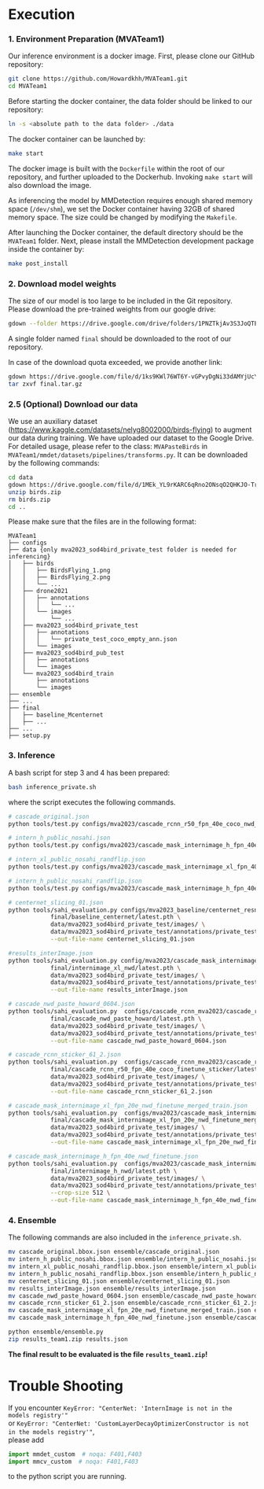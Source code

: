 # Execution
### 1. Environment Preparation (MVATeam1)

Our inference environment is a docker image. First, please clone our GitHub repository:

```bash
git clone https://github.com/Howardkhh/MVATeam1.git
cd MVATeam1
```

Before starting the docker container, the data folder should be linked to our repository:

```bash
ln -s <absolute path to the data folder> ./data
```

The docker container can be launched by:

```bash
make start
```

The docker image is built with the `Dockerfile` within the root of our repository, and further uploaded to the Dockerhub. Invoking `make start` will also download the image.

As inferencing the model by MMDetection requires enough shared memory space (`/dev/shm`), we set the Docker container having 32GB of shared memory space. The size could be changed by modifying the `Makefile`.

After launching the Docker container, the default directory should be the `MVATeam1` folder. Next, please install the MMDetection development package inside the container by:

```bash
make post_install
```

### 2. Download model weights

The size of our model is too large to be included in the Git repository. Please download the pre-trained weights from our google drive:

```bash
gdown --folder https://drive.google.com/drive/folders/1PNZTkjAv3S3JoQTEngr7aWoLVg76IOIi?usp=share_link
```

A single folder named `final` should be downloaded to the root of our repository. 

In case of the download quota exceeded, we provide another link:
```bash
gdown https://drive.google.com/file/d/1ks9KWl76WT6Y-vGPvyDgNi33dAMYjUcY/view?usp=share_link
tar zxvf final.tar.gz
```

### 2.5 (Optional) Download our data

We use an auxiliary dataset (https://www.kaggle.com/datasets/nelyg8002000/birds-flying) to augment our data during training. We have uploaded our dataset to the Google Drive. For detailed usage, please refer to the class: `MVAPasteBirds` in `MVATeam1/mmdet/datasets/pipelines/transforms.py`. It can be downloaded by the following commands:

```bash
cd data
gdown https://drive.google.com/file/d/1MEk_YL9rKARC6qRno2ONsqO2QHKJO-Tr/view?usp=share_link
unzip birds.zip
rm birds.zip
cd ..
```

Please make sure that the files are in the following format:
```
MVATeam1
├── configs
├── data {only mva2023_sod4bird_private_test folder is needed for inferencing}
│   ├── birds
│   │   ├── BirdsFlying_1.png
│   │   ├── BirdsFlying_2.png
│   │   └── ...
│   ├── drone2021
│   │   ├── annotations
│   │   │   └── ...
│   │   └── images
│   │       └── ...
│   ├── mva2023_sod4bird_private_test
│   │   ├── annotations
│   │   │   └── private_test_coco_empty_ann.json
│   │   └── images
│   ├── mva2023_sod4bird_pub_test
│   │   ├── annotations
│   │   └── images
│   └── mva2023_sod4bird_train
│       ├── annotations
│       └── images
├── ensemble
├── ...
├── final
│   ├── baseline_Mcenternet
│   ├── ...
├── ...
├── setup.py
```

### 3. Inference
A bash script for step 3 and 4 has been prepared:
```bash
bash inference_private.sh
```
where the script executes the following commands.
```bash
# cascade_original.json
python tools/test.py configs/mva2023/cascade_rcnn_r50_fpn_40e_coco_nwd_finetune.py final/cascade_rcnn_r50_fpn_40e_coco_nwd_finetune/latest.pth --format-only --eval-options jsonfile_prefix=cascade_original

# intern_h_public_nosahi.json
python tools/test.py configs/mva2023/cascade_mask_internimage_h_fpn_40e_nwd_finetune.py final/internimage_h_nwd/latest.pth --format-only --eval-options jsonfile_prefix=intern_h_public_nosahi

# intern_xl_public_nosahi_randflip.json
python tools/test.py configs/mva2023/cascade_mask_internimage_xl_fpn_40e_nwd_finetune.py final/internimage_xl_nwd/latest.pth --format-only --eval-options jsonfile_prefix=intern_xl_public_nosahi_randflip

# intern_h_public_nosahi_randflip.json
python tools/test.py configs/mva2023/cascade_mask_internimage_h_fpn_40e_nwd_finetune_tta_randflip.py final/internimage_h_nwd/latest.pth --format-only --eval-options jsonfile_prefix=intern_h_public_nosahi_randflip

# centernet_slicing_01.json
python tools/sahi_evaluation.py configs/mva2023_baseline/centernet_resnet18_140e_coco_inference.py \
			final/baseline_centernet/latest.pth \
			data/mva2023_sod4bird_private_test/images/ \
			data/mva2023_sod4bird_private_test/annotations/private_test_coco_empty_ann.json \
			--out-file-name centernet_slicing_01.json

#results_interImage.json
python tools/sahi_evaluation.py config/mva2023/cascade_mask_internimage_xl_fpn_40e_nwd_finetune.py \
			final/internimage_xl_nwd/latest.pth \
		    data/mva2023_sod4bird_private_test/images/ \
		    data/mva2023_sod4bird_private_test/annotations/private_test_coco_empty_ann.json \
		    --out-file-name results_interImage.json

# cascade_nwd_paste_howard_0604.json
python tools/sahi_evaluation.py  configs/cascade_rcnn_mva2023/cascade_rcnn_r50_fpn_20e_coco_finetune_nwd_paste.py \
			final/cascade_nwd_paste_howard/latest.pth \
		    data/mva2023_sod4bird_private_test/images/ \
		    data/mva2023_sod4bird_private_test/annotations/private_test_coco_empty_ann.json \
		    --out-file-name cascade_nwd_paste_howard_0604.json

# cascade_rcnn_sticker_61_2.json
python tools/sahi_evaluation.py  configs/cascade_rcnn_mva2023/cascade_rcnn_r50_fpn_40e_coco_finetune_sticker.py \
			final/cascade_rcnn_r50_fpn_40e_coco_finetune_sticker/latest.pth \
		    data/mva2023_sod4bird_private_test/images/ \
		    data/mva2023_sod4bird_private_test/annotations/private_test_coco_empty_ann.json \
		    --out-file-name cascade_rcnn_sticker_61_2.json

# cascade_mask_internimage_xl_fpn_20e_nwd_finetune_merged_train.json
python tools/sahi_evaluation.py  configs/mva2023/cascade_mask_internimage_xl_fpn_20e_nwd_finetune_merged_train.py \
			final/cascade_mask_internimage_xl_fpn_20e_nwd_finetune_merged_train/latest.pth \
		    data/mva2023_sod4bird_private_test/images/ \
		    data/mva2023_sod4bird_private_test/annotations/private_test_coco_empty_ann.json \
		    --out-file-name cascade_mask_internimage_xl_fpn_20e_nwd_finetune_merged_train.json

# cascade_mask_internimage_h_fpn_40e_nwd_finetune.json
python tools/sahi_evaluation.py  configs/mva2023/cascade_mask_internimage_h_fpn_40e_nwd_finetune.py \
			final/internimage_h_nwd/latest.pth \
		    data/mva2023_sod4bird_private_test/images/ \
		    data/mva2023_sod4bird_private_test/annotations/private_test_coco_empty_ann.json \
			--crop-size 512 \
		    --out-file-name cascade_mask_internimage_h_fpn_40e_nwd_finetune.json
```

### 4. Ensemble

The following commands are also included in the `inference_private.sh`.
```bash
mv cascade_original.bbox.json ensemble/cascade_original.json
mv intern_h_public_nosahi.bbox.json ensemble/intern_h_public_nosahi.json
mv intern_xl_public_nosahi_randflip.bbox.json ensemble/intern_xl_public_nosahi_randflip.json
mv intern_h_public_nosahi_randflip.bbox.json ensemble/intern_h_public_nosahi_randflip.json
mv centernet_slicing_01.json ensemble/centernet_slicing_01.json
mv results_interImage.json ensemble/results_interImage.json
mv cascade_nwd_paste_howard_0604.json ensemble/cascade_nwd_paste_howard_0604.json
mv cascade_rcnn_sticker_61_2.json ensemble/cascade_rcnn_sticker_61_2.json
mv cascade_mask_internimage_xl_fpn_20e_nwd_finetune_merged_train.json ensemble/cascade_mask_internimage_xl_fpn_20e_nwd_finetune_merged_train.json
mv cascade_mask_internimage_h_fpn_40e_nwd_finetune.json ensemble/cascade_mask_internimage_h_fpn_40e_nwd_finetune.json

python ensemble/ensemble.py
zip results_team1.zip results.json
```

**The final result to be evaluated is the file `results_team1.zip`!**

# Trouble Shooting
If you encounter 
```KeyError: "CenterNet: 'InternImage is not in the models registry'"```\
or
```KeyError: "CenterNet: 'CustomLayerDecayOptimizerConstructor is not in the models registry'"```,\
please add
```python
import mmdet_custom  # noqa: F401,F403
import mmcv_custom  # noqa: F401,F403
```
to the python script you are running.
